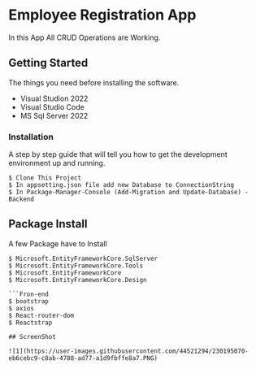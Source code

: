 # Employee Registration App

In this App All CRUD Operations are Working.

## Getting Started

The things you need before installing the software.

* Visual Studion 2022
* Visual Studio Code
* MS Sql Server 2022

### Installation

A step by step guide that will tell you how to get the development environment up and running.

```
$ Clone This Project
$ In appsetting.json file add new Database to ConnectionString
$ In Package-Manager-Console (Add-Migration and Update-Database) -Backend
```

## Package Install

A few Package have to Install

```Back-end
$ Microsoft.EntityFrameworkCore.SqlServer
$ Microsoft.EntityFrameworkCore.Tools
$ Microsoft.EntityFrameworkCore
$ Microsoft.EntityFrameworkCore.Design

```Fron-end
$ bootstrap
$ axios
$ React-router-dom
$ Reactstrap

## ScreenShot

![1](https://user-images.githubusercontent.com/44521294/230195070-eb6cebc9-c8ab-4788-ad77-a1d9fbffe8a7.PNG)

